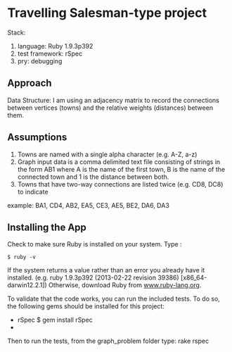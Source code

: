 Travelling Salesman-type project
===============================

Stack:
  1.  language:  Ruby 1.9.3p392
  2.  test framework:  rSpec
  3.  pry: debugging

Approach
----------------------------

Data Structure: I am using an adjacency matrix to record the connections between vertices (towns) and the relative weights (distances) between them.

Assumptions
-----------------
  1. Towns are named with a single alpha character (e.g. A-Z, a-z)
  2. Graph input data is a comma delimited text file consisting of strings in the form AB1 where A is the name of the first town, B is the name of the connected town and 1 is the distance between both.
  3. Towns that have two-way connections are listed twice (e.g. CD8, DC8) to indicate

  example: BA1, CD4, AB2, EA5, CE3, AE5, BE2, DA6, DA3

Installing the App
-----------------

Check to make sure Ruby is installed on your system.  Type :

    $ ruby -v

If the system returns a value rather than an error you already have it installed.  (e.g. ruby 1.9.3p392 (2013-02-22 revision 39386) [x86_64-darwin12.2.1])  Otherwise, download Ruby from www.ruby-lang.org.

To validate that the code works, you can run the included tests.  To do so, the following gems should be installed for this project:

*  rSpec
    $ gem install rSpec
*

Then to run the tests, from the graph_problem folder type:
    rake rspec

